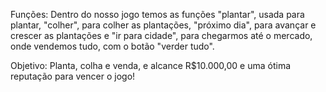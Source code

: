 Funções:
Dentro do nosso jogo temos as funções "plantar", usada para plantar, "colher", para colher as plantações,
"próximo dia", para avançar e crescer as plantações e "ir para cidade",
para chegarmos até o mercado, onde vendemos tudo, com o botão "verder tudo".

Objetivo:
Planta, colha e venda, e alcance R$10.000,00 e uma ótima reputação para vencer o jogo!
